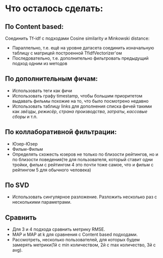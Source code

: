 # Что осталось сделать:
## По Content based:
Соединить Tf-idf с подходами Cosine similarity и Minkowski distance:
* Параллельно, т.е. ещё на уровне датасета соединить изначальную таблицу с матрицей построенной TfidfVectorizer'ом
* Последовательно, т.е. дополнительно фильтровать предыдущий подход одним из методов
## По   дополнительным фичам:
* Использовать теги как фичи
* Использовать графу timestamp, чтобы большим приоритетом выдавать фильмы похожие на то, что было посмотрено недавно
* Использовать таблицу links для дополнения списка фичей такими как *звёзды*, *режисёр*, *страна производства*, *затраты*, *кассовые сборы* и т.п.
## По коллаборативной фильтрации:
* Юзер-Юзер
* Фильм-Фильм
* Определять схожесть юзеров не только по близости рейтингов, но и по близости поведения(те для пользователя, который ставит одни тройки, фильм с рейтингом 4 это почти тоже самое, что и фильм с рейтингом 5 для обычного человека)
## По SVD
* Использовать  сингулярное разложение. Разложить несколько раз с несколькими параметрами.
## Сравнить
* Для 3 и 4 подхода сравнить метрику RMSE. 
* MAP и MAP at k для  сравнения с Content based подходами.
* Рассмотреть, несколько пользователей, для которых будем замерять метрики(1й с min количеством, 2й с max количество, 3й с avg).
